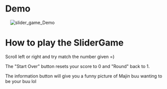 # Demo

<span>&#160;&#160;&#160;&#160;<span>![slider_game_Demo](https://user-images.githubusercontent.com/16315708/37637187-b07a79be-2bdc-11e8-91f1-ba3d497d167a.gif)


# How to play the SliderGame
Scroll left or right and try match the number given =)

The "Start Over" button resets your score to 0 and "Round" back to 1.

The information button will give you a funny picture of Majin buu wanting to be your buu lol
